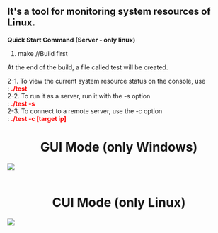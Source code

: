 <h2>It's a tool for monitoring system resources of Linux.</h2>

<b>Quick Start Command (Server - only linux)</b>
1. make //Build first

At the end of the build, a file called test will be created.<br>

2-1. To view the current system resource status on the console, use<br>
: <b><font color="red">./test</font><br></b>
2-2. To run it as a server, run it with the -s option <br>
: <b><font color="red">./test -s</font><br></b>
2-3. To connect to a remote server, use the -c option <br>
: <b><font color="red">./test -c [target ip]</font><br></b>
  
<center><b><h1>GUI Mode (only Windows)</h1></b></center>
<img src="https://github.com/Choi-Young-Hoon/SimpleBoard/blob/master/DashBoard.gif"/>
<br><br>
<center><b><h1>CUI Mode (only Linux)</h1></b></center>
<img src="https://github.com/Choi-Young-Hoon/SimpleBoard/blob/master/DashBoardCUI.gif"/>
<br>


